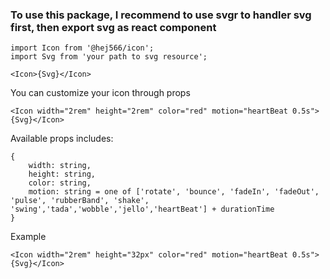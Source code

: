 ### To use this package, I recommend to use svgr to handler svg first, then export svg as react component

```
import Icon from '@hej566/icon';
import Svg from 'your path to svg resource';

<Icon>{Svg}</Icon>
```

You can customize your icon through props

```
<Icon width="2rem" height="2rem" color="red" motion="heartBeat 0.5s">{Svg}</Icon>
```
Available props includes:
```
{
    width: string,
    height: string,
    color: string,
    motion: string = one of ['rotate', 'bounce', 'fadeIn', 'fadeOut', 'pulse', 'rubberBand', 'shake', 'swing','tada','wobble','jello','heartBeat'] + durationTime
}
```

Example 

```
<Icon width="2rem" height="32px" color="red" motion="heartBeat 0.5s">{Svg}</Icon>
```

